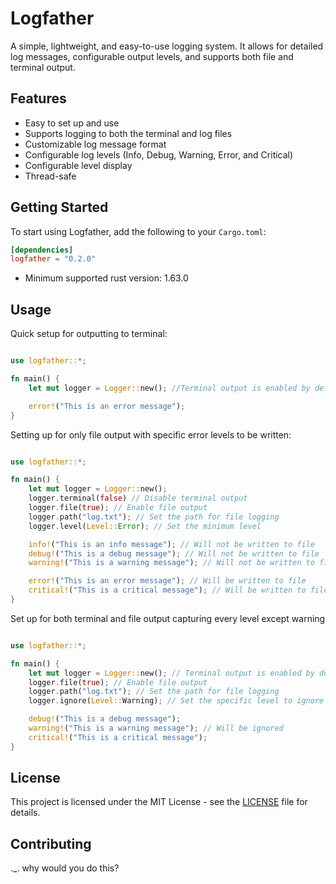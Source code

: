 # Logfather

A simple, lightweight, and easy-to-use logging system. It allows for detailed log messages, configurable output levels, and supports both file and terminal output.

## Features
- Easy to set up and use
- Supports logging to both the terminal and log files
- Customizable log message format
- Configurable log levels (Info, Debug, Warning, Error, and Critical)
- Configurable level display
- Thread-safe

## Getting Started
To start using Logfather, add the following to your `Cargo.toml`:
```toml
[dependencies]
logfather = "0.2.0"
```
- Minimum supported rust version: 1.63.0

## Usage
Quick setup for outputting to terminal:
```rust

use logfather::*;

fn main() {
    let mut logger = Logger::new(); //Terminal output is enabled by default

    error!("This is an error message");
}
```
Setting up for only file output with specific error levels to be written:
```rust

use logfather::*;

fn main() {
    let mut logger = Logger::new();
    logger.terminal(false) // Disable terminal output 
    logger.file(true); // Enable file output
    logger.path("log.txt"); // Set the path for file logging
    logger.level(Level::Error); // Set the minimum level

    info!("This is an info message"); // Will not be written to file
    debug!("This is a debug message"); // Will not be written to file
    warning!("This is a warning message"); // Will not be written to file

    error!("This is an error message"); // Will be written to file
    critical!("This is a critical message"); // Will be written to file
}
```
Set up for both terminal and file output capturing every level except warning
```rust

use logfather::*;

fn main() {
    let mut logger = Logger::new(); // Terminal output is enabled by default
    logger.file(true); // Enable file output
    logger.path("log.txt"); // Set the path for file logging
    logger.ignore(Level::Warning); // Set the specific level to ignore

    debug!("This is a debug message");
    warning!("This is a warning message"); // Will be ignored
    critical!("This is a critical message");
}
```

## License
This project is licensed under the MIT License - see the [LICENSE](LICENSE) file for details.

## Contributing
._. why would you do this?
